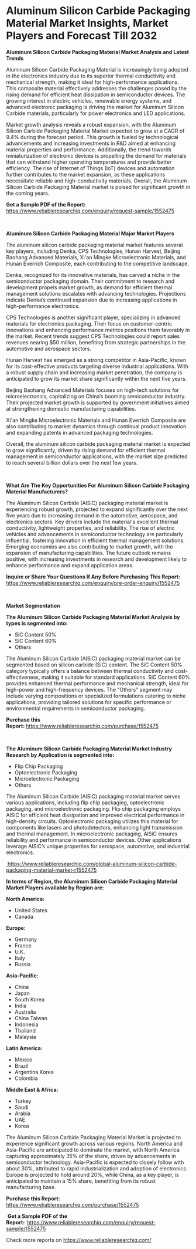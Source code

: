 <p><h1>Aluminum Silicon Carbide Packaging Material Market Insights, Market Players and Forecast Till 2032</h1></p><p><strong>Aluminum Silicon Carbide Packaging Material Market Analysis and Latest Trends</strong></p>
<p><p>Aluminum Silicon Carbide Packaging Material is increasingly being adopted in the electronics industry due to its superior thermal conductivity and mechanical strength, making it ideal for high-performance applications. This composite material effectively addresses the challenges posed by the rising demand for efficient heat dissipation in semiconductor devices. The growing interest in electric vehicles, renewable energy systems, and advanced electronic packaging is driving the market for Aluminum Silicon Carbide materials, particularly for power electronics and LED applications.</p><p>Market growth analysis reveals a robust expansion, with the Aluminum Silicon Carbide Packaging Material Market expected to grow at a CAGR of 9.4% during the forecast period. This growth is fueled by technological advancements and increasing investments in R&D aimed at enhancing material properties and performance. Additionally, the trend towards miniaturization of electronic devices is propelling the demand for materials that can withstand higher operating temperatures and provide better efficiency. The rise of Internet of Things (IoT) devices and automation further contributes to the market expansion, as these applications necessitate reliable and high-conductivity materials. Overall, the Aluminum Silicon Carbide Packaging Material market is poised for significant growth in the coming years.</p></p>
<p><strong>Get a Sample PDF of the Report:&nbsp;</strong> <a href="https://www.reliableresearchiq.com/enquiry/request-sample/1552475?utm_campaign=3107&utm_medium=2&utm_source=Github&utm_content=ia&utm_term=23032025&utm_id=aluminum-silicon-carbide-packaging-material">https://www.reliableresearchiq.com/enquiry/request-sample/1552475</a></p>
<p>&nbsp;</p>
<p><strong>Aluminum Silicon Carbide Packaging Material Major Market Players</strong></p>
<p><p>The aluminum silicon carbide packaging material market features several key players, including Denka, CPS Technologies, Hunan Harvest, Beijing Baohang Advanced Materials, Xi'an Mingke Microelectronic Materials, and Hunan Everrich Composite, each contributing to the competitive landscape.</p><p>Denka, recognized for its innovative materials, has carved a niche in the semiconductor packaging domain. Their commitment to research and development propels market growth, as demand for efficient thermal management solutions escalates with advancing technologies. Projections indicate Denka’s continued expansion due to increasing applications in high-performance electronics.</p><p>CPS Technologies is another significant player, specializing in advanced materials for electronics packaging. Their focus on customer-centric innovations and enhancing performance metrics positions them favorably in the market. Recent trends suggest CPS Technologies could report sales revenues nearing $50 million, benefiting from strategic partnerships in the automotive and aerospace sectors.</p><p>Hunan Harvest has emerged as a strong competitor in Asia-Pacific, known for its cost-effective products targeting diverse industrial applications. With a robust supply chain and increasing market penetration, the company is anticipated to grow its market share significantly within the next five years.</p><p>Beijing Baohang Advanced Materials focuses on high-tech solutions for microelectronics, capitalizing on China’s booming semiconductor industry. Their projected market growth is supported by government initiatives aimed at strengthening domestic manufacturing capabilities.</p><p>Xi'an Mingke Microelectronic Materials and Hunan Everrich Composite are also contributing to market dynamics through continual product innovation and expanding patents in advanced packaging technologies.</p><p>Overall, the aluminum silicon carbide packaging material market is expected to grow significantly, driven by rising demand for efficient thermal management in semiconductor applications, with the market size predicted to reach several billion dollars over the next few years.</p></p>
<p>&nbsp;</p>
<p><strong>What Are The Key Opportunities For Aluminum Silicon Carbide Packaging Material Manufacturers?</strong></p>
<p><p>The Aluminum Silicon Carbide (AlSiC) packaging material market is experiencing robust growth, projected to expand significantly over the next five years due to increasing demand in the automotive, aerospace, and electronics sectors. Key drivers include the material's excellent thermal conductivity, lightweight properties, and reliability. The rise of electric vehicles and advancements in semiconductor technology are particularly influential, fostering innovation in efficient thermal management solutions. Emerging economies are also contributing to market growth, with the expansion of manufacturing capabilities. The future outlook remains positive, with increasing investments in research and development likely to enhance performance and expand application areas.</p></p>
<p><strong>Inquire or Share Your Questions If Any Before Purchasing This Report:</strong> <a href="https://www.reliableresearchiq.com/enquiry/pre-order-enquiry/1552475?utm_campaign=3107&utm_medium=2&utm_source=Github&utm_content=ia&utm_term=23032025&utm_id=aluminum-silicon-carbide-packaging-material">https://www.reliableresearchiq.com/enquiry/pre-order-enquiry/1552475</a></p>
<p>&nbsp;</p>
<p><strong>Market Segmentation</strong></p>
<p><strong>The Aluminum Silicon Carbide Packaging Material Market Analysis by types is segmented into:</strong></p>
<p><ul><li>SiC Content 50%</li><li>SiC Content 60%</li><li>Others</li></ul></p>
<p><p>The Aluminum Silicon Carbide (AlSiC) packaging material market can be segmented based on silicon carbide (SiC) content. The SiC Content 50% category typically offers a balance between thermal conductivity and cost-effectiveness, making it suitable for standard applications. SiC Content 60% provides enhanced thermal performance and mechanical strength, ideal for high-power and high-frequency devices. The "Others" segment may include varying compositions or specialized formulations catering to niche applications, providing tailored solutions for specific performance or environmental requirements in semiconductor packaging.</p></p>
<p><strong>Purchase this Report:&nbsp;</strong><a href="https://www.reliableresearchiq.com/purchase/1552475?utm_campaign=3107&utm_medium=2&utm_source=Github&utm_content=ia&utm_term=23032025&utm_id=aluminum-silicon-carbide-packaging-material">https://www.reliableresearchiq.com/purchase/1552475</a></p>
<p>&nbsp;</p>
<p><strong>The Aluminum Silicon Carbide Packaging Material Market Industry Research by Application is segmented into:</strong></p>
<p><ul><li>Flip Chip Packaging</li><li>Optoelectronic Packaging</li><li>Microelectronic Packaging</li><li>Others</li></ul></p>
<p><p>The Aluminum Silicon Carbide (AlSiC) packaging material market serves various applications, including flip chip packaging, optoelectronic packaging, and microelectronic packaging. Flip chip packaging employs AlSiC for efficient heat dissipation and improved electrical performance in high-density circuits. Optoelectronic packaging utilizes this material for components like lasers and photodetectors, enhancing light transmission and thermal management. In microelectronic packaging, AlSiC ensures reliability and performance in semiconductor devices. Other applications leverage AlSiC’s unique properties for aerospace, automotive, and industrial electronics.</p></p>
<p><a href="https://www.reliableresearchiq.com/global-aluminum-silicon-carbide-packaging-material-market-r1552475?utm_campaign=3107&utm_medium=2&utm_source=Github&utm_content=ia&utm_term=23032025&utm_id=aluminum-silicon-carbide-packaging-material">&nbsp;https://www.reliableresearchiq.com/global-aluminum-silicon-carbide-packaging-material-market-r1552475</a></p>
<p><strong>In terms of Region, the Aluminum Silicon Carbide Packaging Material Market Players available by Region are:</strong></p>
<p>
    <p> <strong> North America: </strong>
        <ul>
            <li>United States</li>
            <li>Canada</li>
        </ul>
        </p> 
    <p> <strong> Europe: </strong>
        <ul>
            <li>Germany</li>
            <li>France</li>
            <li>U.K.</li>
            <li>Italy</li>
            <li>Russia</li>
        </ul>
        </p> 
    <p> <strong> Asia-Pacific: </strong>
        <ul>
            <li>China</li>
            <li>Japan</li>
            <li>South Korea</li>
            <li>India</li>
            <li>Australia</li>
            <li>China Taiwan</li>
            <li>Indonesia</li>
            <li>Thailand</li>
            <li>Malaysia</li>
        </ul>
        </p> 
    <p> <strong> Latin America: </strong>
        <ul>
            <li>Mexico</li>
            <li>Brazil</li>
            <li>Argentina Korea</li>
            <li>Colombia</li>
        </ul>
        </p> 
    <p> <strong> Middle East & Africa: </strong>
        <ul>
            <li>Turkey</li>
            <li>Saudi</li>
            <li>Arabia</li>
            <li>UAE</li>
            <li>Korea</li>
        </ul>
    </p>
    </p>
<p><p>The Aluminum Silicon Carbide Packaging Material Market is projected to experience significant growth across various regions. North America and Asia-Pacific are anticipated to dominate the market, with North America capturing approximately 35% of the share, driven by advancements in semiconductor technology. Asia-Pacific is expected to closely follow with about 30%, attributed to rapid industrialization and adoption of electronics. Europe is projected to hold around 20%, while China, as a key player, is anticipated to maintain a 15% share, benefiting from its robust manufacturing base.</p></p>
<p><strong>Purchase this Report: </strong><a href="https://www.reliableresearchiq.com/purchase/1552475?utm_campaign=3107&utm_medium=2&utm_source=Github&utm_content=ia&utm_term=23032025&utm_id=aluminum-silicon-carbide-packaging-material">https://www.reliableresearchiq.com/purchase/1552475</a></p>
<p>&nbsp;<strong>Get a Sample PDF of the Report:&nbsp;&nbsp;</strong><a href="https://www.reliableresearchiq.com/enquiry/request-sample/1552475?utm_campaign=3107&utm_medium=2&utm_source=Github&utm_content=ia&utm_term=23032025&utm_id=aluminum-silicon-carbide-packaging-material">https://www.reliableresearchiq.com/enquiry/request-sample/1552475</a></p>
<p><strong></strong></p>
<p>Check more reports on <a href="https://www.reliableresearchiq.com/?utm_campaign=3107&utm_medium=2&utm_source=Github&utm_content=ia&utm_term=23032025&utm_id=aluminum-silicon-carbide-packaging-material">https://www.reliableresearchiq.com/</a></p>